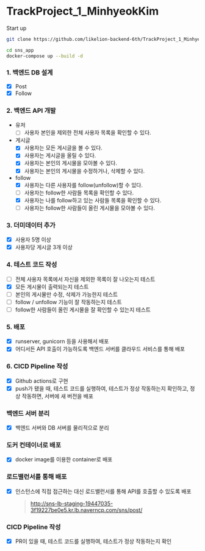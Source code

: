 # TrackProject_1_MinhyeokKim

Start up

```bash
git clone https://github.com/likelion-backend-6th/TrackProject_1_MinhyeokKim.git sns_app
```

```bash
cd sns_app
docker-compose up --build -d
```

### 1. 백엔드 DB 설계

- [x] Post
- [x] Follow

### 2. 백엔드 API 개발

- 유저
  - [ ] 사용자 본인을 제외한 전체 사용자 목록을 확인할 수 있다.
- 게시글
  - [x] 사용자는 모든 게시글을 볼 수 있다.
  - [x] 사용자는 게시글을 올릴 수 있다.
  - [x] 사용자는 본인의 게시물을 모아볼 수 있다.
  - [x] 사용자는 본인의 게시물을 수정하거나, 삭제할 수 있다.
- follow
  - [x] 사용자는 다른 사용자를 follow(unfollow)할 수 있다.
  - [ ] 사용자는 follow한 사람들 목록을 확인할 수 있다.
  - [x] 사용자는 나를 follow하고 있는 사람들 목록을 확인할 수 있다.
  - [ ] 사용자는 follow한 사람들이 올린 게시물을 모아볼 수 있다.

### 3. 더미데이터 추가

- [x] 사용자 5명 이상
- [x] 사용자당 게시글 3개 이상

### 4. 테스트 코드 작성

- [ ] 전체 사용자 목록에서 자신을 제외한 목록이 잘 나오는지 테스트
- [x] 모든 게시물이 출력되는지 테스트
- [ ] 본인의 게시물만 수정, 삭제가 가능한지 테스트
- [ ] follow / unfollow 기능이 잘 작동하는지 테스트
- [ ] follow한 사람들이 올린 게시물을 잘 확인할 수 있는지 테스트

### 5. 배포

- [x] runserver, gunicorn 등을 사용해서 배포
- [x] 어디서든 API 호출이 가능하도록 백엔드 서버를 클라우드 서비스를 통해 배포

### 6. CICD Pipeline 작성

- [x] Github actions로 구현
- [x] push가 됐을 때, 테스트 코드를 실행하여, 테스트가 정상 작동하는지 확인하고, 정상 작동하면, 서버에 새 버전을 배포

### 백엔드 서버 분리

- [x] 백엔드 서버와 DB 서버를 물리적으로 분리

### 도커 컨테이너로 배포

- [x] docker image를 이용한 container로 배포

### 로드밸런서를 통해 배포

- [x] 인스턴스에 직접 접근하는 대신 로드밸런서를 통해 API를 호출할 수 있도록 배포
  > http://sns-lb-staging-19447035-3f19227be0e5.kr.lb.naverncp.com/sns/post/

### CICD Pipeline 작성

- [x] PR이 있을 때, 테스트 코드를 실행하여, 테스트가 정상 작동하는지 확인

